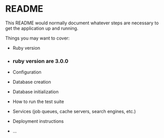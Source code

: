 # README

This README would normally document whatever steps are necessary to get the
application up and running.

Things you may want to cover:

* Ruby version
* <h3>ruby version are 3.0.0</h3>

* Configuration

* Database creation

* Database initialization

* How to run the test suite

* Services (job queues, cache servers, search engines, etc.)

* Deployment instructions

* ...

